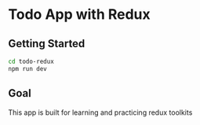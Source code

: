 # Todo App with Redux

## Getting Started

```bash
cd todo-redux
npm run dev
```

## Goal

This app is built for learning and practicing redux toolkits
